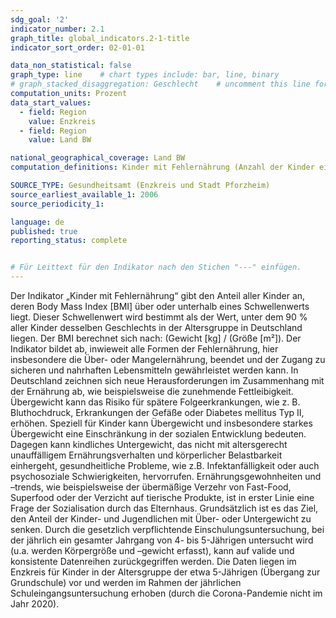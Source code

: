 ```yaml
---
sdg_goal: '2'
indicator_number: 2.1
graph_title: global_indicators.2-1-title 
indicator_sort_order: 02-01-01

data_non_statistical: false
graph_type: line    # chart types include: bar, line, binary
# graph_stacked_disaggregation: Geschlecht    # uncomment this line for stacked bars. eplace "Geschlecht" with the field of aggregation.
computation_units: Prozent
data_start_values:
  - field: Region
    value: Enzkreis
  - field: Region
    value: Land BW

national_geographical_coverage: Land BW
computation_definitions: Kinder mit Fehlernährung (Anzahl der Kinder eines Einschulungsjahrgangs mit Übergewicht) / (Anzahl aller untersuchten Kinder eines Einschulungsjahrganges) * 100

SOURCE_TYPE: Gesundheitsamt (Enzkreis und Stadt Pforzheim)
source_earliest_available_1: 2006
source_periodicity_1: 

language: de   
published: true
reporting_status: complete


# Für Leittext für den Indikator nach den Stichen "---" einfügen.
---
```


Der Indikator „Kinder mit Fehlernährung“ gibt den Anteil aller Kinder an, deren Body Mass Index [BMI] über oder unterhalb eines Schwellenwerts liegt. Dieser Schwellenwert wird bestimmt als der Wert, unter dem 90 % aller Kinder desselben Geschlechts in der Altersgruppe in Deutschland liegen. Der BMI berechnet sich nach: (Gewicht [kg] / (Größe [m²]).
Der Indikator bildet ab, inwieweit alle Formen der Fehlernährung, hier insbesondere die Über- oder Mangelernährung, beendet und der Zugang zu sicheren und nahrhaften Lebensmitteln gewährleistet werden kann.
In Deutschland zeichnen sich neue Herausforderungen im Zusammenhang mit der Ernährung ab, wie beispielsweise die zunehmende Fettleibigkeit. Übergewicht kann das Risiko für spätere Folgeerkrankungen, wie z. B. Bluthochdruck, Erkrankungen der Gefäße oder Diabetes mellitus Typ II, erhöhen.
Speziell für Kinder kann Übergewicht und insbesondere starkes Übergewicht eine Einschränkung in der sozialen Entwicklung bedeuten. Dagegen kann kindliches Untergewicht, das nicht mit altersgerecht unauffälligem Ernährungsverhalten und körperlicher Belastbarkeit einhergeht, gesundheitliche Probleme, wie z.B. Infektanfälligkeit oder auch psychosoziale Schwierigkeiten, hervorrufen.
Ernährungsgewohnheiten und –trends, wie beispielsweise der übermäßige Verzehr von Fast-Food, Superfood oder der Verzicht auf tierische Produkte, ist in erster Linie eine Frage der Sozialisation durch das Elternhaus.
Grundsätzlich ist es das Ziel, den Anteil der Kinder- und Jugendlichen mit Über- oder Untergewicht zu senken. Durch die gesetzlich verpflichtende Einschulungsuntersuchung, bei der jährlich ein gesamter Jahrgang von 4- bis 5-Jährigen untersucht wird (u.a. werden Körpergröße und –gewicht erfasst), kann auf valide und konsistente Datenreihen zurückgegriffen werden.
Die Daten liegen im Enzkreis für Kinder in der Altersgruppe der etwa 5-Jährigen (Übergang zur Grundschule) vor und werden im Rahmen der jährlichen Schuleingangsuntersuchung erhoben (durch die Corona-Pandemie nicht im Jahr 2020).